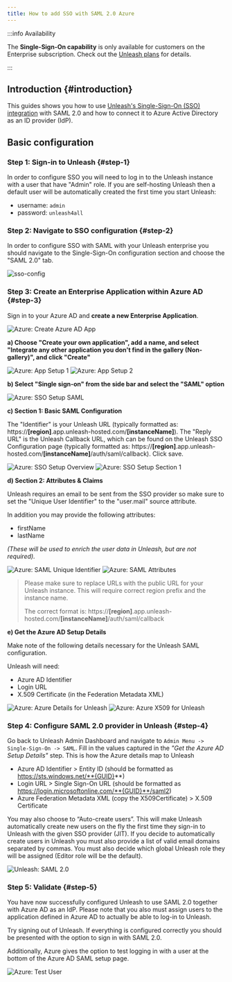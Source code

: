 ```yaml
---
title: How to add SSO with SAML 2.0 Azure
---
```


:::info Availability

The **Single-Sign-On capability** is only available for customers on the Enterprise subscription. Check out the [Unleash plans](https://www.getunleash.io/plans) for details.

:::

## Introduction {#introduction}

This guides shows you how to use [Unleash's Single-Sign-On (SSO) integration](../reference/sso.md) with SAML 2.0 and how to connect it to Azure Active Directory as an ID provider (IdP).

## Basic configuration

### Step 1: Sign-in to Unleash {#step-1}

In order to configure SSO you will need to log in to the Unleash instance with a user that have "Admin" role. If you are self-hosting Unleash then a default user will be automatically created the first time you start Unleash:

- username: `admin`
- password: `unleash4all`

### Step 2: Navigate to SSO configuration {#step-2}

In order to configure SSO with SAML with your Unleash enterprise you should navigate to the Single-Sign-On configuration section and choose the "SAML 2.0" tab.

![sso-config](/img/sso-configure-saml.png)

### Step 3: Create an Enterprise Application within Azure AD {#step-3}

Sign in to your Azure AD and **create a new Enterprise Application**. 

![Azure: Create Azure AD App](/img/sso-azure-saml-add-enterprise-app.png)

**a) Choose "Create your own application", add a name, and select "Integrate any other application you don't find in the gallery (Non-gallery)", and click "Create"**

![Azure: App Setup 1](/img/sso-azure-saml-create-own-app.png)
![Azure: App Setup 2](/img/sso-azure-saml-name-app.png)

**b) Select "Single sign-on" from the side bar and select the "SAML" option**

![Azure: SSO Setup SAML](/img/sso-azure-saml-saml-choice.png)

**c) Section 1: Basic SAML Configuration**

The "Identifier" is your Unleash URL (typically formatted as: https://**[region]**.app.unleash-hosted.com/**[instanceName]**). 
The "Reply URL" is the Unleash Callback URL, which can be found on the Unleash SSO Configuration page (typically formatted as: https://**[region]**.app.unleash-hosted.com/**[instanceName]**/auth/saml/callback).
Click save. 

![Azure: SSO Setup Overview](/img/sso-azure-saml-azure-details-overview.png)
![Azure: SSO Setup Section 1](/img/sso-azure-saml-section-one.png)

**d) Section 2: Attributes & Claims**

Unleash requires an email to be sent from the SSO provider so make sure to set the "Unique User Identifier" to the "user.mail" source attribute.

In addition you may provide the following attributes:

- firstName
- lastName

_(These will be used to enrich the user data in Unleash, but are not required)._

![Azure: SAML Unique Identifier](/img/sso-azure-saml-unique-id-email-id.png)
![Azure: SAML Attributes](/img/sso-azure-saml-attributes-claim.png)

> Please make sure to replace URLs with the public URL for your Unleash instance. This will require correct region prefix and the instance name. 
>
> The correct format is: https://**[region]**.app.unleash-hosted.com/**[instanceName]**/auth/saml/callback

**e) Get the Azure AD Setup Details**

Make note of the following details necessary for the Unleash SAML configuration.

Unleash will need:
- Azure AD Identifier
- Login URL
- X.509 Certificate (in the Federation Metadata XML)

![Azure: Azure Details for Unleash](/img/sso-azure-saml-azure-details.png)
![Azure: Azure X509 for Unleash](/img/sso-azure-saml-x509cert.png)

### Step 4: Configure SAML 2.0 provider in Unleash {#step-4}

Go back to Unleash Admin Dashboard and navigate to `Admin Menu -> Single-Sign-On -> SAML`. Fill in the values captured in the _"Get the Azure AD Setup Details"_ step.
This is how the Azure details map to Unleash
- Azure AD Identifier > Entity ID (should be formatted as https://sts.windows.net/**{GUID}**)
- Login URL > Single Sign-On URL (should be formatted as https://login.microsoftonline.com/**{GUID}**/saml2)
- Azure Federation Metadata XML (copy the X509Certificate) > X.509 Certificate

You may also choose to “Auto-create users”. This will make Unleash automatically create new users on the fly the first time they sign-in to Unleash with the given SSO provider (JIT). If you decide to automatically create users in Unleash you must also provide a list of valid email domains separated by commas. You must also decide which global Unleash role they will be assigned (Editor role will be the default).

![Unleash: SAML 2.0](/img/sso-azure-saml-unleash-config.png)

### Step 5: Validate {#step-5}

You have now successfully configured Unleash to use SAML 2.0 together with Azure AD as an IdP. Please note that you also must assign users to the application defined in Azure AD to actually be able to log-in to Unleash.

Try signing out of Unleash. If everything is configured correctly you should be presented with the option to sign in with SAML 2.0.

Additionally, Azure gives the option to test logging in with a user at the bottom of the Azure AD SAML setup page. 

![Azure: Test User](/img/sso-azure-saml-test-user.png)

